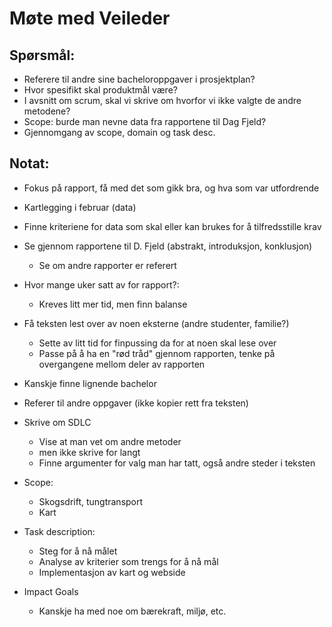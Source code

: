 # Møte med Veileder
## Spørsmål:  

- Referere til andre sine bacheloroppgaver i prosjektplan?
- Hvor spesifikt skal produktmål være?
- I avsnitt om scrum, skal vi skrive om hvorfor vi ikke valgte de andre metodene?
- Scope: burde man nevne data fra rapportene til Dag Fjeld?
- Gjennomgang av scope, domain og task desc.

  
## Notat:  

- Fokus på rapport, få med det som gikk bra, og hva som var utfordrende
- Kartlegging i februar (data)
- Finne kriteriene for data som skal eller kan brukes for å tilfredsstille krav
- Se gjennom rapportene til D. Fjeld (abstrakt, introduksjon, konklusjon)
	- Se om andre rapporter er referert

- Hvor mange uker satt av for rapport?:
	- Kreves litt mer tid, men finn balanse

- Få teksten lest over av noen eksterne (andre studenter, familie?)
	- Sette av litt tid for finpussing da for at noen skal lese over
	- Passe på å ha en "rød tråd" gjennom rapporten, tenke på overgangene mellom deler av rapporten

- Kanskje finne lignende bachelor
- Referer til andre oppgaver (ikke kopier rett fra teksten)
- Skrive om SDLC
	- Vise at man vet om andre metoder
	- men ikke skrive for langt
	- Finne argumenter for valg man har tatt, også andre steder i teksten

- Scope:
	- Skogsdrift, tungtransport
	- Kart

- Task description:
	- Steg for å nå målet
	- Analyse av kriterier som trengs for å nå mål
	- Implementasjon av kart og webside

- Impact Goals
	- Kanskje ha med noe om bærekraft, miljø, etc.